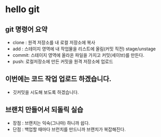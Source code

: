 # hello git

## git 명령어 요약
- clone : 원격 저장소를 내 로컬 저장소에 복사
- add : 스테이지 영역에 내 작업물을 리스트에 올림(커밋 직전) stage/unstage
- commit: 스테이지 영역에 올라온 파일을 가지고 커밋(세이브)를 만든다.
- push: 로컬저장소에 만든 커밋을 원격 저장소에 업로드 
## 이번에는 코드 작업 업로드 하겠습니다.
- 깃커밋을 시도해 보도록 하겠습니다.

## 브랜치 만들어서 되돌릭 실습
- 장점 : 브랜치는 익숙(그나마) 하니까 쉽다.
- 단점 : 백업할 때마다 브런치를 만드니까 브랜치가 복잡해진다.